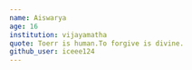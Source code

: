 ```yaml
---
name: Aiswarya
age: 16
institution: vijayamatha
quote: Toerr is human.To forgive is divine.
github_user: iceee124
---
```

